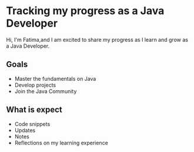 # Tracking my progress as a Java Developer

Hi,
I'm Fatima,and I am excited to share my progress as I learn and grow as a Java Developer.

## Goals
- Master the fundamentals on Java
- Develop projects
- Join the Java Community

## What is expect
- Code snippets
- Updates
- Notes
- Reflections on my learning experience  

